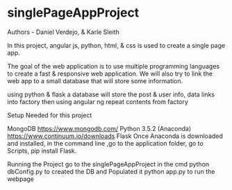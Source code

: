 # singlePageAppProject
Authors - Daniel Verdejo, & Karle Sleith

In this project, angular js, python, html, &amp; css is used to create a single page app.

The goal of the web application is to use multiple programming languages to create a fast & responsive web application.
We will also try to link the web app to a small database that will store some information.

using python & flask a database will store the post & user info,
data links into factory then using angular ng repeat contents from factory

Setup
Needed for this project

MongoDB
https://www.mongodb.com/
Python 3.5.2 (Anaconda)
https://www.continuum.io/downloads
Flask
Once Anaconda is downloaded and installed, in the command line
,go to the application folder, go to Scripts, pip install Flask.

Running the Project 
go to the singlePageAppProject in the cmd
python dbConfig.py to created the DB and Populated it
python app.py to run the webpage

